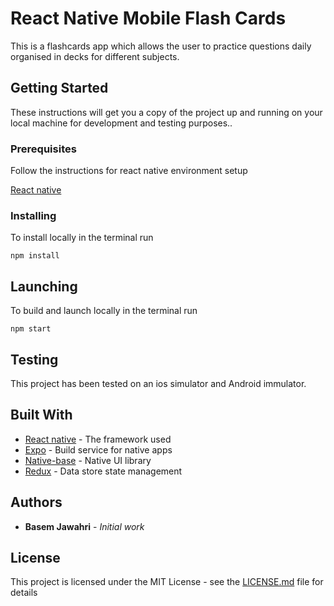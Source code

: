 # React Native Mobile Flash Cards

This is a flashcards app which allows the user to practice questions daily organised in decks for different subjects.

## Getting Started

These instructions will get you a copy of the project up and running on your local machine for development and testing purposes..

### Prerequisites

Follow the instructions for react native environment setup

[React native](https://reactnative.dev/docs/environment-setup)

### Installing

To install locally in the terminal run

```
npm install
```

## Launching

To build and launch locally in the terminal run

```
npm start
```

## Testing

This project has been tested on an ios simulator and Android immulator.

## Built With

- [React native](https://reactnative.dev) - The framework used
- [Expo](https://expo.io/) - Build service for native apps
- [Native-base](https://nativebase.io/) - Native UI library
- [Redux](https://rometools.github.io/rome/) - Data store state management

## Authors

- **Basem Jawahri** - _Initial work_

## License

This project is licensed under the MIT License - see the [LICENSE.md](LICENSE.md) file for details
